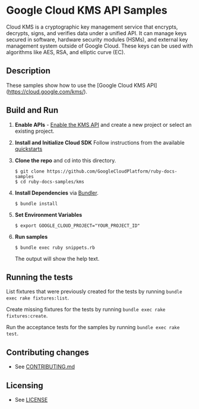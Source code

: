 # Google Cloud KMS API Samples

Cloud KMS is a cryptographic key management service that encrypts, decrypts,
signs, and verifies data under a unified API. It can manage keys secured in
software, hardware security modules (HSMs), and external key management system
outside of Google Cloud. These keys can be used with algorithms like AES, RSA,
and elliptic curve (EC).

## Description

These samples show how to use the [Google Cloud KMS API]
(https://cloud.google.com/kms/).

## Build and Run

1.  **Enable APIs** - [Enable the KMS API](https://console.cloud.google.com/flows/enableapi?apiid=cloudkms.googleapis.com)
    and create a new project or select an existing project.

1.  **Install and Initialize Cloud SDK**
    Follow instructions from the available [quickstarts](https://cloud.google.com/sdk/docs/quickstarts)

1.  **Clone the repo** and cd into this directory.

    ```text
    $ git clone https://github.com/GoogleCloudPlatform/ruby-docs-samples
    $ cd ruby-docs-samples/kms
    ```

1. **Install Dependencies** via [Bundler](https://bundler.io).

    ```
    $ bundle install
    ```

1. **Set Environment Variables**

    ```text
    $ export GOOGLE_CLOUD_PROJECT="YOUR_PROJECT_ID"
    ```

1. **Run samples**

    ```text
    $ bundle exec ruby snippets.rb
    ```

    The output will show the help text.

## Running the tests

List fixtures that were previously created for the tests by running `bundle exec rake fixtures:list`.

Create missing fixtures for the tests by running `bundle exec rake fixtures:create`.

Run the acceptance tests for the samples by running `bundle exec rake test`.

## Contributing changes

* See [CONTRIBUTING.md](../CONTRIBUTING.md)

## Licensing

* See [LICENSE](../LICENSE)
